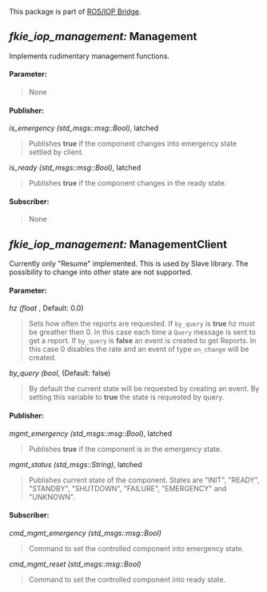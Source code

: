 This package is part of [ROS/IOP Bridge](https://github.com/fkie/iop_core/blob/master/README.md).


## _fkie_iop_management:_ Management

Implements rudimentary management functions.

#### Parameter:

> None

#### Publisher:

_is_emergency (std_msgs::msg::Bool)_, latched

> Publishes __true__ if the component changes into emergency state settled  by client.

_is_ready (std_msgs::msg::Bool)_, latched

> Publishes __true__ if the component changes in the ready state.

#### Subscriber:

> None

## _fkie_iop_management:_ ManagementClient

Currently only "Resume" implemented. This is used by Slave library. The possibility to change into other state are not supported.

#### Parameter:

_hz (float_ , Default: 0.0)

> Sets how often the reports are requested. If ```by_query``` is __true__ hz must be greather then 0. In this case each time a ```Query``` message is sent to get a report. If ```by_query``` is __false__ an event is created to get Reports. In this case 0 disables the rate and an event of type ```on_change``` will be created.

_by_query (bool_, (Default: false)

> By default the current state will be requested by creating an event. By setting this variable to __true__ the state is requested by query.


#### Publisher:

_mgmt_emergency (std_msgs::msg::Bool)_, latched

> Publishes __true__ if the component is in the emergency state.

_mgmt_status (std_msgs::String)_, latched

> Publishes current state of the component. States are "INIT", "READY", "STANDBY", "SHUTDOWN", "FAILURE", "EMERGENCY" and "UNKNOWN".


#### Subscriber:

_cmd_mgmt_emergency (std_msgs::msg::Bool)_

> Command to set the controlled component into emergency state.

_cmd_mgmt_reset (std_msgs::msg::Bool)_

> Command to set the controlled component into ready state.


